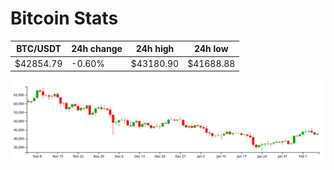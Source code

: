 # Bitcoin Stats

BTC/USDT|24h change|24h high|24h low|
|---|---|---|---|
|$42854.79|-0.60%|$43180.90|$41688.88|

<img src="./chart.svg">
